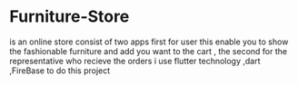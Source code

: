 # Furniture-Store
is an online store consist of two apps first for user this enable you to show the fashionable furniture and add you want to the cart , the second for the representative who recieve the orders  i use flutter technology ,dart ,FireBase to do this project
